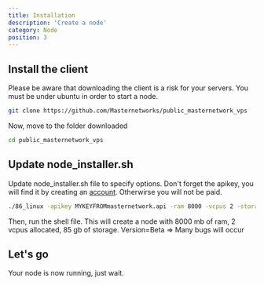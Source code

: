 ```yaml
---
title: Installation
description: 'Create a node'
category: Node
position: 3
---
```


## Install the client 
Please be aware that downloading the client is a risk for your servers.
You must be under ubuntu in order to start a node.


  <code-block active>

  ```bash
  git clone https://github.com/Masternetworks/public_masternetwork_vps
  ```

  </code-block>
Now, move to the folder downloaded
  <code-block active>

  ```bash
  cd public_masternetwork_vps
  ```

  </code-block>


Update node_installer.sh  
-----------------------------------------------
Update node_installer.sh file to specify options. Don't forget the apikey, you will find it by creating an <a href="https://masternetwork.dev">account</a>. Otherwirse you will not be paid.
<code-block active>

  ```bash
./86_linux -apikey MYKEYFROMmasternetwork.api -ram 8000 -vcpus 2 -storage 85 -nodename Sunlight
  ```

</code-block>
Then, run the shell file. 
This will create a node with 8000 mb of ram, 2 vcpus allocated, 85 gb of storage.
<alert>
Version=Beta => Many bugs will occur
</alert>


## Let's go
Your node is now running, just wait.